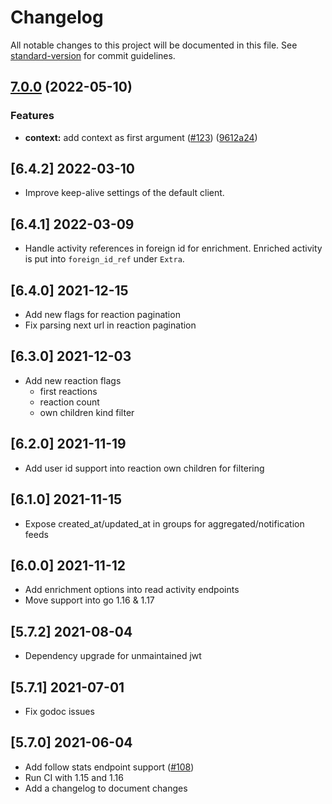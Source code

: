 # Changelog

All notable changes to this project will be documented in this file. See [standard-version](https://github.com/conventional-changelog/standard-version) for commit guidelines.

## [7.0.0](https://github.com/GetStream/stream-go2/compare/v6.4.2...v7.0.0) (2022-05-10)


### Features

* **context:** add context as first argument ([#123](https://github.com/GetStream/stream-go2/issues/123)) ([9612a24](https://github.com/GetStream/stream-go2/commit/9612a24b921d4aeb8ab4b22e8c5ddd93e84ecf9e))

## [6.4.2] 2022-03-10

- Improve keep-alive settings of the default client.

## [6.4.1] 2022-03-09

- Handle activity references in foreign id for enrichment. Enriched activity is put into `foreign_id_ref` under `Extra`.

## [6.4.0] 2021-12-15

- Add new flags for reaction pagination
- Fix parsing next url in reaction pagination

## [6.3.0] 2021-12-03

- Add new reaction flags
  - first reactions
  - reaction count
  - own children kind filter

## [6.2.0] 2021-11-19

- Add user id support into reaction own children for filtering

## [6.1.0] 2021-11-15

- Expose created_at/updated_at in groups for aggregated/notification feeds

## [6.0.0] 2021-11-12

- Add enrichment options into read activity endpoints
- Move support into go 1.16 & 1.17

## [5.7.2] 2021-08-04

- Dependency upgrade for unmaintained jwt

## [5.7.1] 2021-07-01

- Fix godoc issues

## [5.7.0] 2021-06-04

- Add follow stats endpoint support ([#108](https://github.com/GetStream/stream-go2/pull/108))
- Run CI with 1.15 and 1.16
- Add a changelog to document changes

